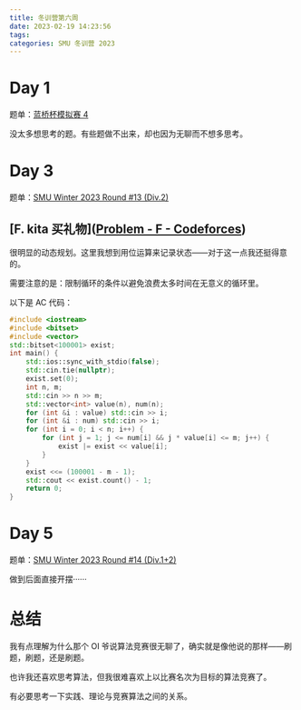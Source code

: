 ```yaml
---
title: 冬训营第六周
date: 2023-02-19 14:23:56
tags:
categories: SMU 冬训营 2023
---
```

# Day 1

题单：[蓝桥杯模拟赛 4](https://www.luogu.com.cn/contest/101095#problems) 

没太多想思考的题。有些题做不出来，却也因为无聊而不想多思考。

# Day 3

题单：[SMU Winter 2023 Round #13 (Div.2)](https://codeforces.com/group/L9GOcnr1dm/contest/425929) 

## [F. kita 买礼物]([Problem - F - Codeforces](https://codeforces.com/group/L9GOcnr1dm/contest/425929/problem/F)) 

很明显的动态规划。这里我想到用位运算来记录状态——对于这一点我还挺得意的。

需要注意的是：限制循环的条件以避免浪费太多时间在无意义的循环里。

以下是 AC 代码：

```cpp
#include <iostream>
#include <bitset>
#include <vector>
std::bitset<100001> exist;
int main() {
    std::ios::sync_with_stdio(false);
    std::cin.tie(nullptr);
    exist.set(0);
    int n, m;
    std::cin >> n >> m;
    std::vector<int> value(n), num(n);
    for (int &i : value) std::cin >> i;
    for (int &i : num) std::cin >> i;
    for (int i = 0; i < n; i++) {
        for (int j = 1; j <= num[i] && j * value[i] <= m; j++) {
            exist |= exist << value[i];
        }
    }
    exist <<= (100001 - m - 1);
    std::cout << exist.count() - 1;
    return 0;
}
```

# Day 5

题单：[SMU Winter 2023 Round #14 (Div.1+2)](https://codeforces.com/group/L9GOcnr1dm/contest/425930) 

做到后面直接开摆······

# 总结

我有点理解为什么那个 OI 爷说算法竞赛很无聊了，确实就是像他说的那样——刷题，刷题，还是刷题。

也许我还喜欢思考算法，但我很难喜欢上以比赛名次为目标的算法竞赛了。

有必要思考一下实践、理论与竞赛算法之间的关系。